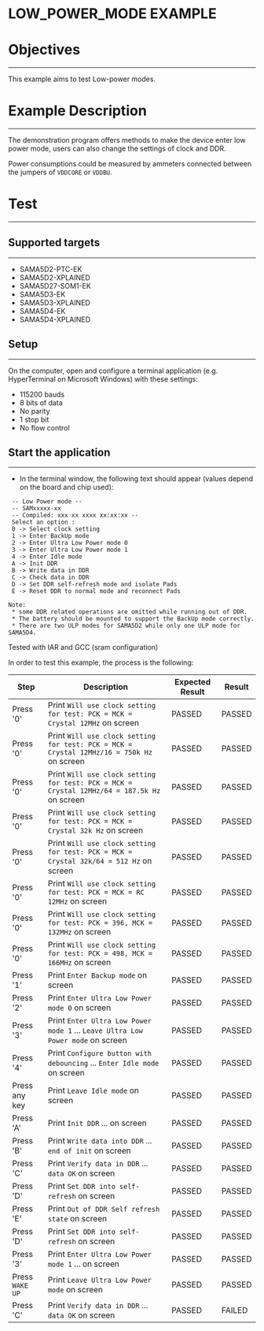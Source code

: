 LOW_POWER_MODE EXAMPLE
============

# Objectives
------------
This example aims to test Low-power modes.


# Example Description
---------------------
The demonstration program offers methods to make the device enter low power
mode, users can also change the settings of clock and DDR.

Power consumptions could be measured by ammeters connected between the jumpers
of `VDDCORE` or `VDDBU`.


# Test
------
## Supported targets
--------------------
* SAMA5D2-PTC-EK
* SAMA5D2-XPLAINED
* SAMA5D27-SOM1-EK
* SAMA5D3-EK
* SAMA5D3-XPLAINED
* SAMA5D4-EK
* SAMA5D4-XPLAINED

## Setup
--------
On the computer, open and configure a terminal application
(e.g. HyperTerminal on Microsoft Windows) with these settings:
 - 115200 bauds
 - 8 bits of data
 - No parity
 - 1 stop bit
 - No flow control

## Start the application
------------------------
* In the terminal window, the following text should appear (values depend on the
 board and chip used):
```
 -- Low Power mode --
 -- SAMxxxxx-xx
 -- Compiled: xxx xx xxxx xx:xx:xx --
 Select an option :
 0 -> Select clock setting
 1 -> Enter BackUp mode
 2 -> Enter Ultra Low Power mode 0
 3 -> Enter Ultra Low Power mode 1
 4 -> Enter Idle mode
 A -> Init DDR
 B -> Write data in DDR
 C -> Check data in DDR
 D -> Set DDR self-refresh mode and isolate Pads
 E -> Reset DDR to normal mode and reconnect Pads
```
```
Note:
 * some DDR related operations are omitted while running out of DDR.
 * The battery should be mounted to support the BackUp mode correctly.
 * There are two ULP modes for SAMA5D2 while only one ULP mode for SAMA5D4.
```

Tested with IAR and GCC (sram configuration)

In order to test this example, the process is the following:

Step | Description | Expected Result | Result
-----|-------------|-----------------|-------
Press '0' | Print `Will use clock setting for test: PCK = MCK = Crystal 12MHz` on screen | PASSED | PASSED
Press '0' | Print `Will use clock setting for test: PCK = MCK = Crystal 12MHz/16 = 750k Hz` on screen | PASSED | PASSED
Press '0' | Print `Will use clock setting for test: PCK = MCK = Crystal 12MHz/64 = 187.5k Hz` on screen | PASSED | PASSED
Press '0' | Print `Will use clock setting for test: PCK = MCK = Crystal 32k Hz` on screen | PASSED | PASSED
Press '0' | Print `Will use clock setting for test: PCK = MCK = Crystal 32k/64 = 512 Hz` on screen | PASSED | PASSED
Press '0' | Print `Will use clock setting for test: PCK = MCK = RC 12MHz` on screen | PASSED | PASSED
Press '0' | Print `Will use clock setting for test: PCK = 396, MCK = 132MHz` on screen | PASSED | PASSED
Press '0' | Print `Will use clock setting for test: PCK = 498, MCK = 166MHz` on screen | PASSED | PASSED
Press '1' | Print `Enter Backup mode` on screen | PASSED | PASSED
Press '2' | Print `Enter Ultra Low Power mode 0` on screen | PASSED | PASSED
Press '3' | Print `Enter Ultra Low Power mode 1` ... `Leave Ultra Low Power mode` on screen | PASSED | PASSED
Press '4' | Print `Configure button with debouncing` ... `Enter Idle mode` on screen | PASSED | PASSED
Press any key | Print `Leave Idle mode` on screen | PASSED | PASSED
Press 'A' | Print `Init DDR` ... on screen | PASSED | PASSED
Press 'B' | Print `Write data into DDR` ... `end of init` on screen | PASSED | PASSED
Press 'C' | Print `Verify data in DDR` ... `data OK` on screen | PASSED | PASSED
Press 'D' | Print `Set DDR into self-refresh` on screen | PASSED | PASSED
Press 'E' | Print `Out of DDR Self refresh state` on screen | PASSED | PASSED
Press 'D' | Print `Set DDR into self-refresh` on screen | PASSED | PASSED
Press '3' | Print `Enter Ultra Low Power mode 1` ... on screen | PASSED | PASSED
Press `WAKE UP` | Print `Leave Ultra Low Power mode` on screen | PASSED | PASSED
Press 'C' | Print `Verify data in DDR` ... `data OK` on screen | PASSED | FAILED


